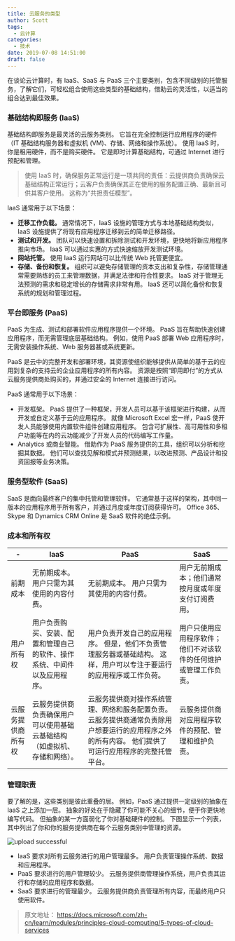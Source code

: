 ```yaml
---
title: 云服务的类型
author: Scott
tags:
  - 云计算
categories:
  - 技术
date: 2019-07-08 14:51:00
draft: false
---
```

在谈论云计算时，有 IaaS、SaaS 与 PaaS 三个主要类别，包含不同级别的托管服务，了解它们，可轻松组合使用这些类型的基础结构，借助云的灵活性，以适当的组合达到最佳效果。

<!--more-->

### 基础结构即服务 (IaaS)
基础结构即服务是最灵活的云服务类别。 它旨在完全控制运行应用程序的硬件（IT 基础结构服务器和虚拟机 (VM)、存储、网络和操作系统）。 使用 IaaS 时，你是租用硬件，而不是购买硬件。 它是即时计算基础结构，可通过 Internet 进行预配和管理。

>使用 IaaS 时，确保服务正常运行是一项共同的责任：云提供商负责确保云基础结构正常运行；云客户负责确保其正在使用的服务配置正确、最新且可供其客户使用。 这称为“共担责任模型”。

IaaS 通常用于以下场景：

* **迁移工作负载。** 通常情况下，IaaS 设施的管理方式与本地基础结构类似，IaaS 设施提供了将现有应用程序迁移到云的简单迁移路径。
* **测试和开发。** 团队可以快速设置和拆除测试和开发环境，更快地将新应用程序推向市场。 IaaS 可以通过实惠的方式快速缩放开发测试环境。
* **网站托管。** 使用 IaaS 运行网站可以比传统 Web 托管更便宜。
* **存储、备份和恢复。** 组织可以避免存储管理的资本支出和复杂性，存储管理通常需要熟练的员工来管理数据，并满足法律和符合性要求。 IaaS 对于管理无法预测的需求和稳定增长的存储需求非常有用。 IaaS 还可以简化备份和恢复系统的规划和管理过程。

### 平台即服务 (PaaS)
PaaS 为生成、测试和部署软件应用程序提供一个环境。 PaaS 旨在帮助快速创建应用程序，而无需管理底层基础结构。 例如，使用 PaaS 部署 Web 应用程序时，无需安装操作系统、Web 服务器甚或系统更新。

PaaS 是云中的完整开发和部署环境，其资源使组织能够提供从简单的基于云的应用到复杂的支持云的企业应用程序的所有内容。 资源是按照“即用即付”的方式从云服务提供商处购买的，并通过安全的 Internet 连接进行访问。

PaaS 通常用于以下场景：

* 开发框架。 PaaS 提供了一种框架，开发人员可以基于该框架进行构建，从而开发或自定义基于云的应用程序。 就像 Microsoft Excel 宏一样，PaaS 使开发人员能够使用内置软件组件创建应用程序。 包含可扩展性、高可用性和多租户功能等在内的云功能减少了开发人员的代码编写工作量。
* Analytics 或商业智能。 借助作为 PaaS 服务提供的工具，组织可以分析和挖掘其数据。 他们可以查找见解和模式并预测结果，以改进预测、产品设计和投资回报等业务决策。


### 服务型软件 (SaaS)
SaaS 是面向最终客户的集中托管和管理软件。 它通常基于这样的架构，其中同一版本的应用程序用于所有客户，并通过月度或年度订阅获得许可。 Office 365、Skype 和 Dynamics CRM Online 是 SaaS 软件的绝佳示例。

### 成本和所有权

|-|IaaS|PaaS|SaaS|
|---|---|---|---|
|前期成本|无前期成本。 用户只需为其使用的内容付费。|无前期成本。 用户只需为其使用的内容付费。|用户无前期成本；他们通常按月度或年度支付订阅费用。|
|用户所有权|用户负责购买、安装、配置和管理自己的软件、操作系统、中间件以及应用程序。|用户负责开发自己的应用程序。 但是，他们不负责管理服务器或基础结构。 这样，用户可以专注于要运行的应用程序或工作负荷。|用户只使用应用程序软件；他们不对该软件的任何维护或管理工作负责。|
|云服务提供商所有权|云服务提供商负责确保用户可以使用基础云基础结构（如虚拟机、存储和网络）。|云服务提供商对操作系统管理、网络和服务配置负责。 云服务提供商通常负责除用户想要运行的应用程序之外的所有内容。 他们提供了可运行应用程序的完整托管平台。|云服务提供商对应用程序软件的预配、管理和维护负责。|

### 管理职责
要了解的是，这些类别是彼此重叠的层。 例如，PaaS 通过提供一定级别的抽象在 IaaS 之上添加一层。 抽象的好处在于隐藏了你可能不关心的细节，便于你更快地编写代码。 但抽象的某一方面弱化了你对基础硬件的控制。 下图显示一个列表，其中列出了你和你的服务提供商在每个云服务类别中管理的资源。

![upload successful](/images/pasted-1.png)

* IaaS 要求对所有云服务进行的用户管理最多。 用户负责管理操作系统、数据和应用程序。
* PaaS 要求进行的用户管理较少。 云服务提供商管理操作系统，用户负责其运行和存储的应用程序和数据。
* SaaS 要求进行的管理最少。 云服务提供商负责管理所有内容，而最终用户只使用软件。

> 原文地址：
> https://docs.microsoft.com/zh-cn/learn/modules/principles-cloud-computing/5-types-of-cloud-services